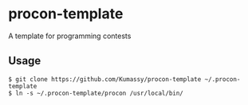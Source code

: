 # procon-template
A template for programming contests

## Usage
```
$ git clone https://github.com/Kumassy/procon-template ~/.procon-template
$ ln -s ~/.procon-template/procon /usr/local/bin/
```
